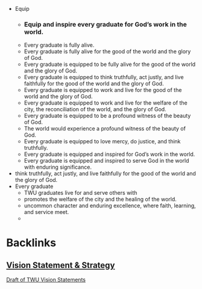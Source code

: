 - Equip
    - ### Equip and inspire every graduate for God’s work in the world.
    - Every graduate is fully alive.
    - Every graduate is fully alive for the good of the world and the glory of God.
    - Every graduate is equipped to be fully alive for the good of the world and the glory of God.
    - Every graduate is equipped to think truthfully, act justly, and live faithfully for the good of the world and the glory of God.
    - Every graduate is equipped to work and live for the good of the world and the glory of God.
    - Every graduate is equipped to work and live for the welfare of the city,  the reconciliation of the world, and the glory of God.
    - Every graduate is equipped to be a profound witness of the beauty of God.
    - The world would experience a profound witness of the beauty of God.
    - Every graduate is equipped to love mercy, do justice, and think truthfully.
    - Every graduate is equipped and inspired for God’s work in the world.
    - Every graduate is equipped and inspired to serve God in the world with enduring significance.
- think truthfully, act justly, and live faithfully for the good of the world and the glory of God.
- Every graduate
    - TWU graduates live for and serve others with 
    - promotes the welfare of the city and the healing of the world. 
    - uncommon character and enduring excellence, where faith, learning, and service meet.
    - 

# Backlinks
## [Vision Statement & Strategy](<Vision Statement & Strategy.md>)
[Draft of TWU Vision Statements](<Draft of TWU Vision Statements.md>)

